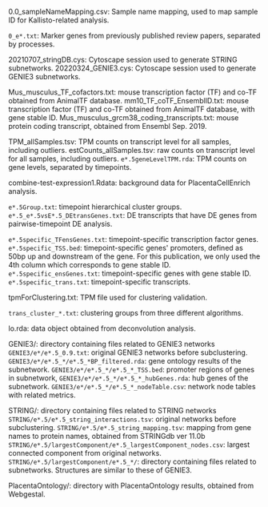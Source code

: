 0.0_sampleNameMapping.csv: Sample name mapping, used to map sample ID for Kallisto-related analysis.

`0_e*.txt`: Marker genes from previously published review papers, separated by processes.

20210707_stringDB.cys: Cytoscape session used to generate STRING subnetworks.
20220324_GENIE3.cys: Cytoscape session used to generate GENIE3 subnetworks.

Mus_musculus_TF_cofactors.txt: mouse transcription factor (TF) and co-TF obtained from AnimalTF database.
mm10_TF_coTF_EnsemblID.txt: mouse transcription factor (TF) and co-TF obtained from AnimalTF database, with gene stable ID.
Mus_musculus_grcm38_coding_transcripts.txt: mouse protein coding transcript, obtained from Ensembl Sep. 2019.

TPM_allSamples.tsv: TPM counts on transcript level for all samples, including outliers.
estCounts_allSamples.tsv: raw counts on transcript level for all samples, including outliers.
`e*.5geneLevelTPM.rda`: TPM counts on gene levels, separated by timepoints.

combine-test-expression1.Rdata: background data for PlacentaCellEnrich analysis.

`e*.5Group.txt`: timepoint hierarchical cluster groups.
`e*.5_e*.5vsE*.5_DEtransGenes.txt`: DE transcripts that have DE genes from pairwise-timepoint DE analysis.

`e*.5specific_TFensGenes.txt`: timepoint-specific transcription factor genes.
`e*.5specific_TSS.bed`: timepoint-specific genes' promoters, defined as 50bp up and downstream of the gene. For this publication, we only used the 4th column which corresponds to gene stable ID.
`e*.5specific_ensGenes.txt`: timepoint-specific genes with gene stable ID.
`e*.5specific_trans.txt`: timepoint-specific transcripts.

tpmForClustering.txt: TPM file used for clustering validation.

`trans_cluster_*.txt`: clustering groups from three different algorithms.

lo.rda: data object obtained from deconvolution analysis.

GENIE3/: directory containing files related to GENIE3 networks
	`GENIE3/e*/e*.5_0.9.txt`: original GENIE3 networks before subclustering.
	`GENIE3/e*/e*.5_*/e*.5_*BP_filtered.rda`: gene ontology results of the subnetwork.
	`GENIE3/e*/e*.5_*/e*.5_*_TSS.bed`: promoter regions of genes in subnetwork,
	`GENIE3/e*/e*.5_*/e*.5_*_hubGenes.rda`: hub genes of the subnetwork.
	`GENIE3/e*/e*.5_*/e*.5_*_nodeTable.csv`: network node tables with related metrics.

STRING/: directory containing files related to STRING networks
	`STRING/e*.5/e*.5_string_interactions.tsv`: original networks before subclustering.
	`STRING/e*.5/e*.5_string_mapping.tsv`: mapping from gene names to protein names, obtained from STRINGdb ver 11.0b
	`STRING/e*.5/largestComponent/e*.5_largestComponent_nodes.csv`: largest connected component from original networks.
	`STRING/e*.5/largestComponent/e*.5_*/`: directory containing files related to subnetworks. Structures are similar to these of GENIE3.

PlacentaOntology/: directory with PlacentaOntology results, obtained from Webgestal.
